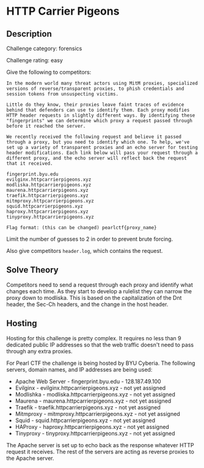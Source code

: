 # HTTP Carrier Pigeons

## Description
Challenge category: forensics

Challenge rating: easy

Give the following to competitors:
```
In the modern world many threat actors using MitM proxies, specialized versions of reverse/transparent proxies, to phish credentials and session tokens from unsuspecting victims. 

Little do they know, their proxies leave faint traces of evidence behind that defenders can use to identify them. Each proxy modifies HTTP header requests in slightly different ways. By identifying these "fingerprints" we can determine which proxy a request passed through before it reached the server. 

We recently received the following request and believe it passed through a proxy, but you need to identify which one. To help, we've set up a variety of transparent proxies and an echo server for testing header modifications. Each link below will pass your request through a different proxy, and the echo server will reflect back the request that it received. 

fingerprint.byu.edu
evilginx.httpcarrierpigeons.xyz
modliska.httpcarrierpigeons.xyz
maurena.httpcarrierpigeons.xyz
traefik.httpcarrierpigeons.xyz
mitmproxy.httpcarrierpigeons.xyz
squid.httpcarrierpigeons.xyz
haproxy.httpcarrierpigeons.xyz
tinyproxy.httpcarrierpigeons.xyz

Flag format: (this can be changed) pearlctf{proxy_name}
```
Limit the number of guesses to 2 in order to prevent brute forcing. 

Also give competitors `header.log`, which contains the request. 

## Solve Theory
Competitors need to send a request through each proxy and identify what changes each time. As they start to develop a rulelist they can narrow the proxy down to modliska. This is based on the capitalization of the Dnt header, the Sec-Ch headers, and the change in the host header. 

## Hosting
Hosting for this challenge is pretty complex. It requires no less than 9 dedicated public IP addresses so that the web traffic doesn't need to pass through any extra proxies. 

For Pearl CTF the challenge is being hosted by BYU Cyberia. The following servers, domain names, and IP addresses are being used:
<ul>
<li>Apache Web Server - fingerprint.byu.edu - 128.187.49.100</li>
<li>Evilginx - evilginx.httpcarrierpigeons.xyz - not yet assigned</li>
<li>Modlishka - modliska.httpcarrierpigeons.xyz - not yet assigned</li>
<li>Maurena - maurena.httpcarrierpigeons.xyz - not yet assigned</li>
<li>Traefik - traefik.httpcarrierpigeons.xyz - not yet assigned</li>
<li>Mitmproxy - mitmproxy.httpcarrierpigeons.xyz - not yet assigned</li>
<li>Squid - squid.httpcarrierpigeons.xyz - not yet assigned</li>
<li>HAProxy - haproxy.httpcarrierpigeons.xyz - not yet assigned</li>
<li>Tinyproxy - tinyproxy.httpcarrierpigeons.xyz - not yet assigned</li>
</ul>

The Apache server is set up to echo back as the response whatever HTTP request it receives. The rest of the servers are acting as reverse proxies to the Apache server. 